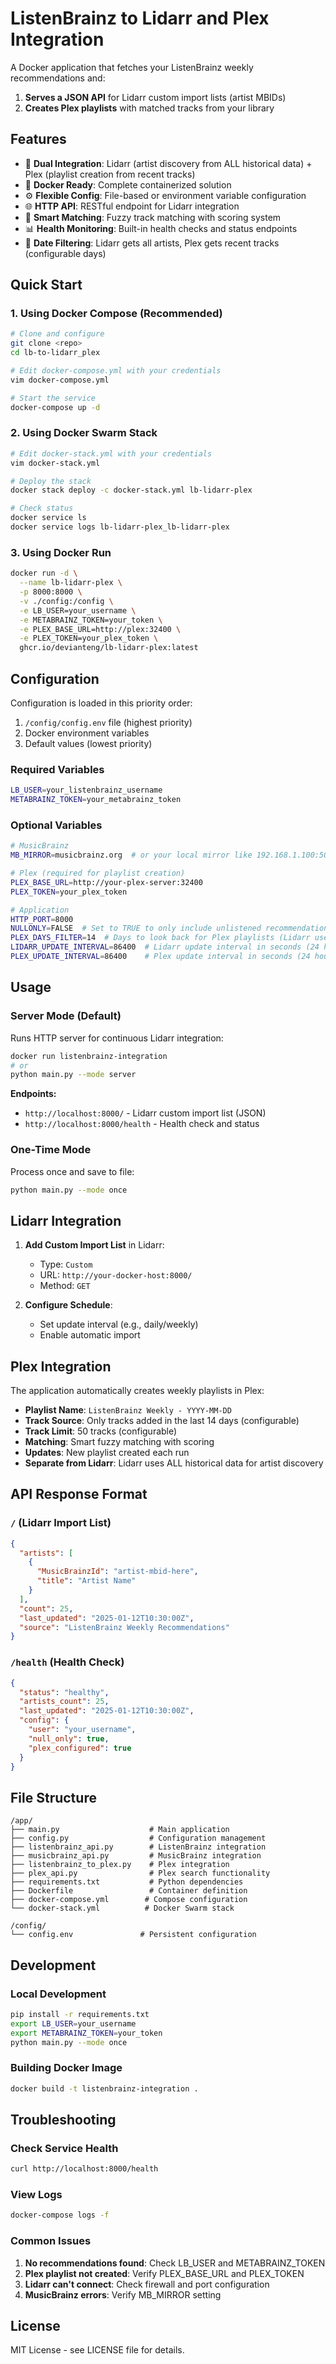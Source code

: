 # ListenBrainz to Lidarr and Plex Integration

A Docker application that fetches your ListenBrainz weekly recommendations and:
1. **Serves a JSON API** for Lidarr custom import lists (artist MBIDs)
2. **Creates Plex playlists** with matched tracks from your library

## Features

- 🎵 **Dual Integration**: Lidarr (artist discovery from ALL historical data) + Plex (playlist creation from recent tracks)
- 🐋 **Docker Ready**: Complete containerized solution
- ⚙️ **Flexible Config**: File-based or environment variable configuration
- 🌐 **HTTP API**: RESTful endpoint for Lidarr integration
- 🎯 **Smart Matching**: Fuzzy track matching with scoring system
- 📊 **Health Monitoring**: Built-in health checks and status endpoints
- 📅 **Date Filtering**: Lidarr gets all artists, Plex gets recent tracks (configurable days)

## Quick Start

### 1. Using Docker Compose (Recommended)

```bash
# Clone and configure
git clone <repo>
cd lb-to-lidarr_plex

# Edit docker-compose.yml with your credentials
vim docker-compose.yml

# Start the service
docker-compose up -d
```

### 2. Using Docker Swarm Stack

```bash
# Edit docker-stack.yml with your credentials
vim docker-stack.yml

# Deploy the stack
docker stack deploy -c docker-stack.yml lb-lidarr-plex

# Check status
docker service ls
docker service logs lb-lidarr-plex_lb-lidarr-plex
```

### 3. Using Docker Run

```bash
docker run -d \
  --name lb-lidarr-plex \
  -p 8000:8000 \
  -v ./config:/config \
  -e LB_USER=your_username \
  -e METABRAINZ_TOKEN=your_token \
  -e PLEX_BASE_URL=http://plex:32400 \
  -e PLEX_TOKEN=your_plex_token \
  ghcr.io/devianteng/lb-lidarr-plex:latest
```

## Configuration

Configuration is loaded in this priority order:
1. `/config/config.env` file (highest priority)
2. Docker environment variables 
3. Default values (lowest priority)

### Required Variables

```bash
LB_USER=your_listenbrainz_username
METABRAINZ_TOKEN=your_metabrainz_token
```

### Optional Variables

```bash
# MusicBrainz
MB_MIRROR=musicbrainz.org  # or your local mirror like 192.168.1.100:5000

# Plex (required for playlist creation)
PLEX_BASE_URL=http://your-plex-server:32400
PLEX_TOKEN=your_plex_token

# Application
HTTP_PORT=8000
NULLONLY=FALSE  # Set to TRUE to only include unlistened recommendations
PLEX_DAYS_FILTER=14  # Days to look back for Plex playlists (Lidarr uses all historical data)
LIDARR_UPDATE_INTERVAL=86400  # Lidarr update interval in seconds (24 hours)
PLEX_UPDATE_INTERVAL=86400    # Plex update interval in seconds (24 hours)
```

## Usage

### Server Mode (Default)
Runs HTTP server for continuous Lidarr integration:

```bash
docker run listenbrainz-integration
# or
python main.py --mode server
```

**Endpoints:**
- `http://localhost:8000/` - Lidarr custom import list (JSON)
- `http://localhost:8000/health` - Health check and status

### One-Time Mode
Process once and save to file:

```bash
python main.py --mode once
```

## Lidarr Integration

1. **Add Custom Import List** in Lidarr:
   - Type: `Custom`
   - URL: `http://your-docker-host:8000/`
   - Method: `GET`

2. **Configure Schedule**:
   - Set update interval (e.g., daily/weekly)
   - Enable automatic import

## Plex Integration

The application automatically creates weekly playlists in Plex:
- **Playlist Name**: `ListenBrainz Weekly - YYYY-MM-DD`
- **Track Source**: Only tracks added in the last 14 days (configurable)
- **Track Limit**: 50 tracks (configurable)
- **Matching**: Smart fuzzy matching with scoring
- **Updates**: New playlist created each run
- **Separate from Lidarr**: Lidarr uses ALL historical data for artist discovery

## API Response Format

### `/` (Lidarr Import List)
```json
{
  "artists": [
    {
      "MusicBrainzId": "artist-mbid-here",
      "title": "Artist Name"
    }
  ],
  "count": 25,
  "last_updated": "2025-01-12T10:30:00Z",
  "source": "ListenBrainz Weekly Recommendations"
}
```

### `/health` (Health Check)
```json
{
  "status": "healthy",
  "artists_count": 25,
  "last_updated": "2025-01-12T10:30:00Z",
  "config": {
    "user": "your_username",
    "null_only": true,
    "plex_configured": true
  }
}
```

## File Structure

```
/app/
├── main.py                    # Main application
├── config.py                  # Configuration management
├── listenbrainz_api.py        # ListenBrainz integration
├── musicbrainz_api.py         # MusicBrainz integration
├── listenbrainz_to_plex.py    # Plex integration
├── plex_api.py                # Plex search functionality
├── requirements.txt           # Python dependencies
├── Dockerfile                 # Container definition
├── docker-compose.yml        # Compose configuration
└── docker-stack.yml          # Docker Swarm stack

/config/
└── config.env               # Persistent configuration
```

## Development

### Local Development
```bash
pip install -r requirements.txt
export LB_USER=your_username
export METABRAINZ_TOKEN=your_token
python main.py --mode once
```

### Building Docker Image
```bash
docker build -t listenbrainz-integration .
```

## Troubleshooting

### Check Service Health
```bash
curl http://localhost:8000/health
```

### View Logs
```bash
docker-compose logs -f
```

### Common Issues

1. **No recommendations found**: Check LB_USER and METABRAINZ_TOKEN
2. **Plex playlist not created**: Verify PLEX_BASE_URL and PLEX_TOKEN
3. **Lidarr can't connect**: Check firewall and port configuration
4. **MusicBrainz errors**: Verify MB_MIRROR setting

## License

MIT License - see LICENSE file for details.
